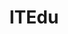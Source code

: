 ---
title: "ITEdu"
layout: itedu
permalink: /tags/#itedu/
author_profile: true
sidebar_main: true
---